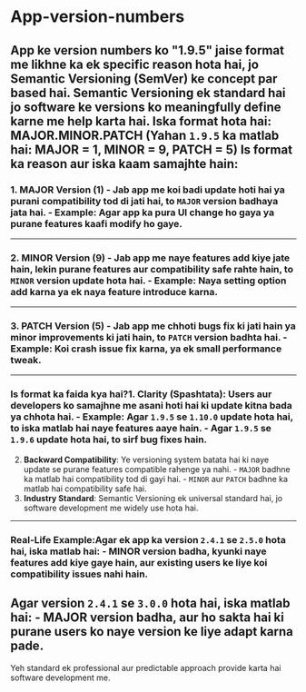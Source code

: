 # App-version-numbers

App ke version numbers ko "1.9.5" jaise format me likhne ka ek specific reason hota hai, jo **Semantic Versioning (SemVer)** ke concept par based hai. Semantic Versioning ek standard hai jo software ke versions ko meaningfully define karne me help karta hai. Iska format hota hai:
**MAJOR.MINOR.PATCH**  (Yahan `1.9.5` ka matlab hai: MAJOR = 1, MINOR = 9, PATCH = 5)
Is format ka reason aur iska kaam samajhte hain:
---
### 1. **MAJOR Version (1)**  - Jab app me koi **badi update** hoti hai ya purani compatibility tod di jati hai, to `MAJOR` version badhaya jata hai.  - Example: Agar app ka pura UI change ho gaya ya purane features kaafi modify ho gaye.
---
### 2. **MINOR Version (9)**  - Jab app me naye features add kiye jate hain, lekin purane features aur compatibility safe rahte hain, to `MINOR` version update hota hai.  - Example: Naya setting option add karna ya ek naya feature introduce karna.
---
### 3. **PATCH Version (5)**  - Jab app me **chhoti bugs fix ki jati hain** ya minor improvements ki jati hain, to `PATCH` version badhta hai.  - Example: Koi crash issue fix karna, ya ek small performance tweak.
---
### Is format ka faida kya hai?1. **Clarity (Spashtata)**: Users aur developers ko samajhne me asani hoti hai ki update kitna bada ya chhota hai.     - Example: Agar `1.9.5` se `1.10.0` update hota hai, to iska matlab hai naye features aaye hain.     - Agar `1.9.5` se `1.9.6` update hota hai, to sirf bug fixes hain.
2. **Backward Compatibility**: Ye versioning system batata hai ki naye update se purane features compatible rahenge ya nahi.     - `MAJOR` badhne ka matlab hai compatibility tod di gayi hai.     - `MINOR` aur `PATCH` badhne ka matlab hai compatibility safe hai.
3. **Industry Standard**: Semantic Versioning ek universal standard hai, jo software development me widely use hota hai.
---
### Real-Life Example:Agar ek app ka version `2.4.1` se `2.5.0` hota hai, iska matlab hai:  - **MINOR version badha**, kyunki naye features add kiye gaye hain, aur existing users ke liye koi compatibility issues nahi hain.
Agar version `2.4.1` se `3.0.0` hota hai, iska matlab hai:  - **MAJOR version badha**, aur ho sakta hai ki purane users ko naye version ke liye adapt karna pade.
---
Yeh standard ek professional aur predictable approach provide karta hai software development me.
